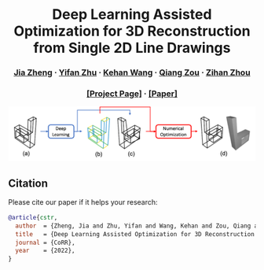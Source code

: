 <div align="center">

<h1>Deep Learning Assisted Optimization for 3D Reconstruction from Single 2D Line Drawings</h1>

<h3>
  <a href='https://bertjiazheng.github.io/' target='_blank'>Jia Zheng</a>
  ·
  <a href='https://stevenzzz07.github.io/' target='_blank'>Yifan Zhu</a>
  ·
  <a href='https://jason-khan.github.io/' target='_blank'>Kehan Wang</a>
  ·
  <a href='https://qiang-zou.github.io/' target='_blank'>Qiang Zou</a>
  ·
  <a href='https://zihan-z.github.io/' target='_blank'>Zihan Zhou</a>
</h3>

<h3>
  <a href="https://manycore-research.github.io/cstr" target='_blank'>[Project Page]</a>
  ·
  <a href="https://arxiv.org/abs/2207.xxxxx" target='_blank'>[Paper]</a>
</h3>

<img src="assets/pipeline.png">

</div>

## Citation

Please cite our paper if it helps your research:

```bibtex
@article{cstr,
  author  = {Zheng, Jia and Zhu, Yifan and Wang, Kehan and Zou, Qiang and Zhou, Zihan},
  title   = {Deep Learning Assisted Optimization for 3D Reconstruction from Single 2D Line Drawings},
  journal = {CoRR},
  year    = {2022},
}
```
